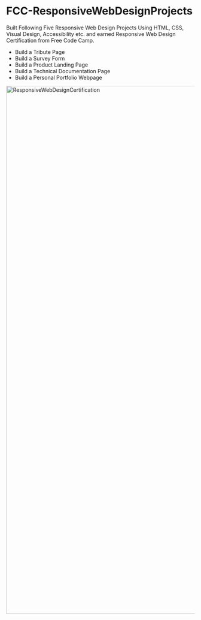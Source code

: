 # FCC-ResponsiveWebDesignProjects

Built Following Five Responsive Web Design Projects Using HTML, CSS, Visual Design, Accessibility etc. and earned Responsive Web Design Certification from Free Code Camp. 

* Build a Tribute Page
* Build a Survey Form
* Build a Product Landing Page
* Build a Technical Documentation Page
* Build a Personal Portfolio Webpage

<img width="1409" alt="ResponsiveWebDesignCertification" src="https://user-images.githubusercontent.com/24832458/72393981-7a68d200-372c-11ea-8e42-1f091e2afadc.png">





